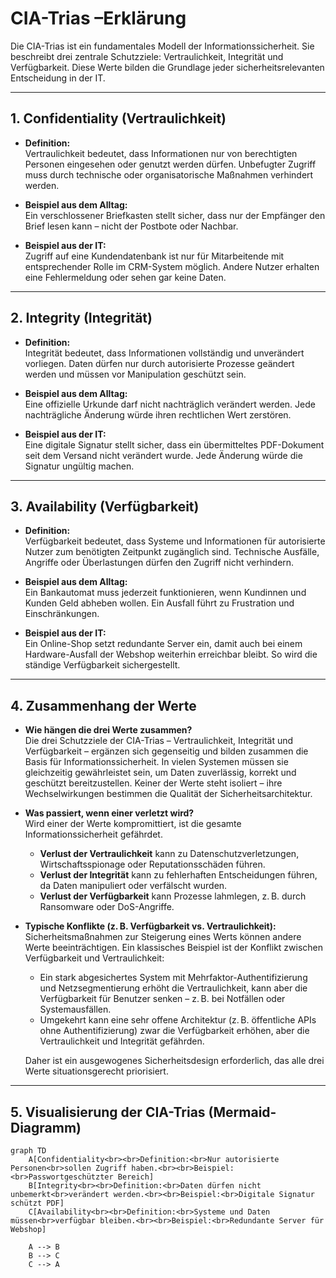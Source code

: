# CIA-Trias –Erklärung

Die CIA-Trias ist ein fundamentales Modell der Informationssicherheit. Sie beschreibt drei zentrale Schutzziele: Vertraulichkeit, Integrität und Verfügbarkeit. Diese Werte bilden die Grundlage jeder sicherheitsrelevanten Entscheidung in der IT.

---

## 1. Confidentiality (Vertraulichkeit)

- **Definition:**  
  Vertraulichkeit bedeutet, dass Informationen nur von berechtigten Personen eingesehen oder genutzt werden dürfen. Unbefugter Zugriff muss durch technische oder organisatorische Maßnahmen verhindert werden.

- **Beispiel aus dem Alltag:**  
  Ein verschlossener Briefkasten stellt sicher, dass nur der Empfänger den Brief lesen kann – nicht der Postbote oder Nachbar.

- **Beispiel aus der IT:**  
  Zugriff auf eine Kundendatenbank ist nur für Mitarbeitende mit entsprechender Rolle im CRM-System möglich. Andere Nutzer erhalten eine Fehlermeldung oder sehen gar keine Daten.

---

## 2. Integrity (Integrität)

- **Definition:**  
  Integrität bedeutet, dass Informationen vollständig und unverändert vorliegen. Daten dürfen nur durch autorisierte Prozesse geändert werden und müssen vor Manipulation geschützt sein.

- **Beispiel aus dem Alltag:**  
  Eine offizielle Urkunde darf nicht nachträglich verändert werden. Jede nachträgliche Änderung würde ihren rechtlichen Wert zerstören.

- **Beispiel aus der IT:**  
  Eine digitale Signatur stellt sicher, dass ein übermitteltes PDF-Dokument seit dem Versand nicht verändert wurde. Jede Änderung würde die Signatur ungültig machen.

---

## 3. Availability (Verfügbarkeit)

- **Definition:**  
  Verfügbarkeit bedeutet, dass Systeme und Informationen für autorisierte Nutzer zum benötigten Zeitpunkt zugänglich sind. Technische Ausfälle, Angriffe oder Überlastungen dürfen den Zugriff nicht verhindern.

- **Beispiel aus dem Alltag:**  
  Ein Bankautomat muss jederzeit funktionieren, wenn Kundinnen und Kunden Geld abheben wollen. Ein Ausfall führt zu Frustration und Einschränkungen.

- **Beispiel aus der IT:**  
  Ein Online-Shop setzt redundante Server ein, damit auch bei einem Hardware-Ausfall der Webshop weiterhin erreichbar bleibt. So wird die ständige Verfügbarkeit sichergestellt.

---
## 4. Zusammenhang der Werte

- **Wie hängen die drei Werte zusammen?**  
  Die drei Schutzziele der CIA-Trias – Vertraulichkeit, Integrität und Verfügbarkeit – ergänzen sich gegenseitig und bilden zusammen die Basis für Informationssicherheit. In vielen Systemen müssen sie gleichzeitig gewährleistet sein, um Daten zuverlässig, korrekt und geschützt bereitzustellen. Keiner der Werte steht isoliert – ihre Wechselwirkungen bestimmen die Qualität der Sicherheitsarchitektur.

- **Was passiert, wenn einer verletzt wird?**  
  Wird einer der Werte kompromittiert, ist die gesamte Informationssicherheit gefährdet.  
  - **Verlust der Vertraulichkeit** kann zu Datenschutzverletzungen, Wirtschaftsspionage oder Reputationsschäden führen.  
  - **Verlust der Integrität** kann zu fehlerhaften Entscheidungen führen, da Daten manipuliert oder verfälscht wurden.  
  - **Verlust der Verfügbarkeit** kann Prozesse lahmlegen, z. B. durch Ransomware oder DoS-Angriffe.

- **Typische Konflikte (z. B. Verfügbarkeit vs. Vertraulichkeit):**  
  Sicherheitsmaßnahmen zur Steigerung eines Werts können andere Werte beeinträchtigen. Ein klassisches Beispiel ist der Konflikt zwischen Verfügbarkeit und Vertraulichkeit:  
  - Ein stark abgesichertes System mit Mehrfaktor-Authentifizierung und Netzsegmentierung erhöht die Vertraulichkeit, kann aber die Verfügbarkeit für Benutzer senken – z. B. bei Notfällen oder Systemausfällen.  
  - Umgekehrt kann eine sehr offene Architektur (z. B. öffentliche APIs ohne Authentifizierung) zwar die Verfügbarkeit erhöhen, aber die Vertraulichkeit und Integrität gefährden.

  Daher ist ein ausgewogenes Sicherheitsdesign erforderlich, das alle drei Werte situationsgerecht priorisiert.
---
## 5. Visualisierung der CIA-Trias (Mermaid-Diagramm)

```mermaid
graph TD
    A[Confidentiality<br><br>Definition:<br>Nur autorisierte Personen<br>sollen Zugriff haben.<br><br>Beispiel:<br>Passwortgeschützter Bereich] 
    B[Integrity<br><br>Definition:<br>Daten dürfen nicht unbemerkt<br>verändert werden.<br><br>Beispiel:<br>Digitale Signatur schützt PDF] 
    C[Availability<br><br>Definition:<br>Systeme und Daten müssen<br>verfügbar bleiben.<br><br>Beispiel:<br>Redundante Server für Webshop]

    A --> B
    B --> C
    C --> A

```

